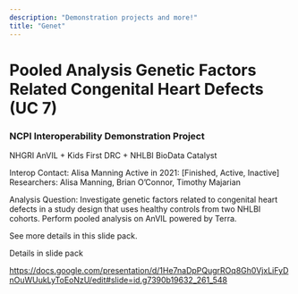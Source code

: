 ```yaml
---
description: "Demonstration projects and more!"
title: "Genet"
---
```


# Pooled Analysis Genetic Factors Related Congenital Heart Defects (UC 7)
### NCPI Interoperability Demonstration Project

NHGRI AnVIL + Kids First DRC + NHLBI BioData Catalyst

Interop Contact: Alisa Manning
Active in 2021: [Finished, Active, Inactive]
Researchers: Alisa Manning, Brian O’Connor, Timothy Majarian

Analysis Question:  Investigate genetic factors related to congenital heart defects in a study design that uses healthy controls from two NHLBI cohorts. Perform pooled analysis on AnVIL powered by Terra.

See more details in this slide pack.




Details in slide pack


https://docs.google.com/presentation/d/1He7naDpPQugrROq8Gh0VjxLiFyDnOuWUukLyToEoNzU/edit#slide=id.g7390b19632_261_548